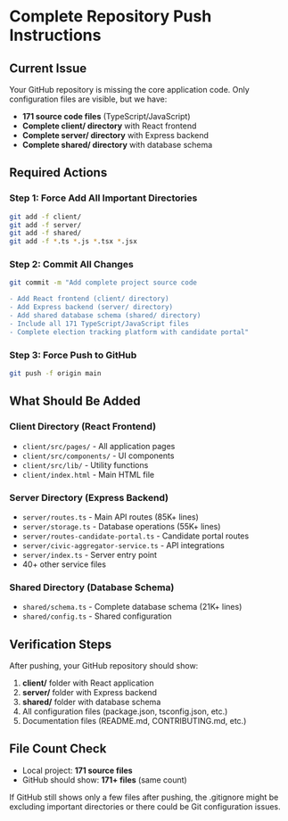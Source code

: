 # Complete Repository Push Instructions

## Current Issue

Your GitHub repository is missing the core application code. Only configuration files are visible, but we have:

- **171 source code files** (TypeScript/JavaScript)
- **Complete client/ directory** with React frontend
- **Complete server/ directory** with Express backend
- **Complete shared/ directory** with database schema

## Required Actions

### Step 1: Force Add All Important Directories

```bash
git add -f client/
git add -f server/
git add -f shared/
git add -f *.ts *.js *.tsx *.jsx
```

### Step 2: Commit All Changes

```bash
git commit -m "Add complete project source code

- Add React frontend (client/ directory)
- Add Express backend (server/ directory)
- Add shared database schema (shared/ directory)
- Include all 171 TypeScript/JavaScript files
- Complete election tracking platform with candidate portal"
```

### Step 3: Force Push to GitHub

```bash
git push -f origin main
```

## What Should Be Added

### Client Directory (React Frontend)

- `client/src/pages/` - All application pages
- `client/src/components/` - UI components
- `client/src/lib/` - Utility functions
- `client/index.html` - Main HTML file

### Server Directory (Express Backend)

- `server/routes.ts` - Main API routes (85K+ lines)
- `server/storage.ts` - Database operations (55K+ lines)
- `server/routes-candidate-portal.ts` - Candidate portal routes
- `server/civic-aggregator-service.ts` - API integrations
- `server/index.ts` - Server entry point
- 40+ other service files

### Shared Directory (Database Schema)

- `shared/schema.ts` - Complete database schema (21K+ lines)
- `shared/config.ts` - Shared configuration

## Verification Steps

After pushing, your GitHub repository should show:

1. **client/** folder with React application
2. **server/** folder with Express backend
3. **shared/** folder with database schema
4. All configuration files (package.json, tsconfig.json, etc.)
5. Documentation files (README.md, CONTRIBUTING.md, etc.)

## File Count Check

- Local project: **171 source files**
- GitHub should show: **171+ files** (same count)

If GitHub still shows only a few files after pushing, the .gitignore might be excluding important directories or there could be Git configuration issues.
